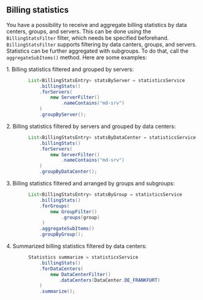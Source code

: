 Billing statistics
------------------
You have a possibility to receive and aggregate billing statistics by data centers, groups, and servers.
This can be done using the `BillingStatsFilter` filter, which needs be specified beforehand. `BillingStatsFilter` supports filtering by data canters, groups, and servers. Statistics can be further aggregated with subgroups. To do that, call the `aggregateSubItems()` method. Here are some examples:

1\. Billing statistics filtered and grouped by servers:

``` java
        List<BillingStatsEntry> statsByServer = statisticsService
            .billingStats()
            .forServers(
                new ServerFilter()
                    .nameContains("md-srv")
            )
            .groupByServer();
```

2\. Billing statistics filtered by servers and grouped by data centers:

``` java
        List<BillingStatsEntry> statsByDataCenter = statisticsService
            .billingStats()
            .forServers(
                new ServerFilter()
                    .nameContains("md-srv")
            )
            .groupByDataCenter();
```

3\. Billing statistics filtered and arranged by groups and subgroups:

``` java
        List<BillingStatsEntry> statsByGroup = statisticsService
            .billingStats()
            .forGroups(
                new GroupFilter()
                    .groups(group)
             )
            .aggregateSubItems()
            .groupByGroup();
```

4\. Summarized billing statistics filtered by data centers:

``` java
        Statistics summarize = statisticsService
            .billingStats()
            .forDataCenters(
                new DataCenterFilter()
                   .dataCenters(DataCenter.DE_FRANKFURT)
            )
            .summarize();
```